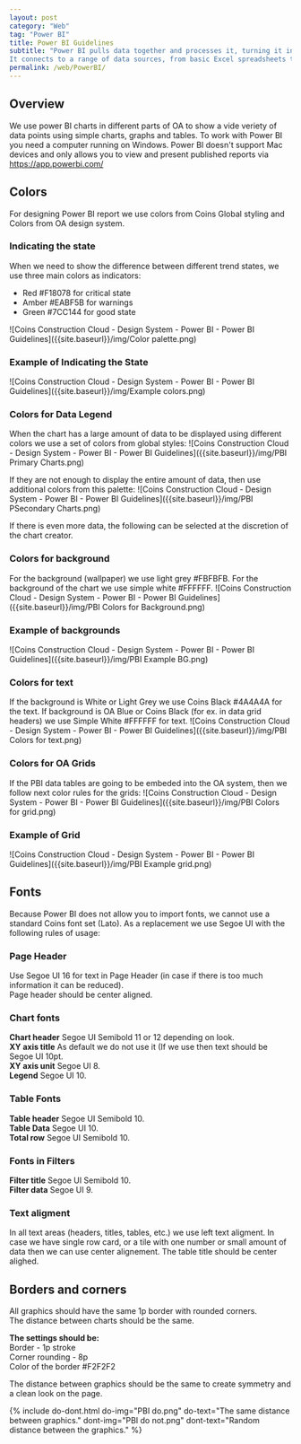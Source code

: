 ```yaml
---
layout: post
category: "Web"
tag: "Power BI"
title: Power BI Guidelines
subtitle: "Power BI pulls data together and processes it, turning it into insights, often using visually compelling charts and graphs. 
It connects to a range of data sources, from basic Excel spreadsheets to databases, and both cloud-based and on-premise apps."
permalink: /web/PowerBI/
---
```


## Overview

We use power BI charts in different parts of OA to show a vide veriety of data points using simple charts, graphs and tables. To work with Power BI you need a computer running on Windows. Power BI doesn't support Mac devices and only allows you to view and present published reports via https://app.powerbi.com/

## Colors
For designing Power BI report we use colors from Coins Global styling and Colors from OA design system.

### Indicating the state
When we need to show the difference between different trend states, we use three main colors as indicators: <br>
- Red #F18078 for critical state
- Amber #EABF5B for warnings
- Green #7CC144 for good state

![Coins Construction Cloud - Design System - Power BI - Power BI Guidelines]({{site.baseurl}}/img/Color palette.png)

### Example of Indicating the State

![Coins Construction Cloud - Design System - Power BI - Power BI Guidelines]({{site.baseurl}}/img/Example colors.png)

### Colors for Data Legend
When the chart has a large amount of data to be displayed using different colors we use a set of colors from global styles:
![Coins Construction Cloud - Design System - Power BI - Power BI Guidelines]({{site.baseurl}}/img/PBI Primary Charts.png)


If they are not enough to display the entire amount of data, then use additional colors from this palette:
![Coins Construction Cloud - Design System - Power BI - Power BI Guidelines]({{site.baseurl}}/img/PBI PSecondary Charts.png)

If there is even more data, the following can be selected at the discretion of the chart creator.

### Colors for background
For the background (wallpaper) we use light grey #FBFBFB.
For the background of the chart we use simple white #FFFFFF.
![Coins Construction Cloud - Design System - Power BI - Power BI Guidelines]({{site.baseurl}}/img/PBI Colors for Background.png)

### Example of backgrounds
![Coins Construction Cloud - Design System - Power BI - Power BI Guidelines]({{site.baseurl}}/img/PBI Example BG.png)

### Colors for text
If the background is White or Light Grey we use Coins Black #4A4A4A for the text. 
If background is OA Blue or Coins Black (for ex. in data grid headers) we use Simple White #FFFFFF for text.
![Coins Construction Cloud - Design System - Power BI - Power BI Guidelines]({{site.baseurl}}/img/PBI Colors for text.png)

### Colors for OA Grids
If the PBI data tables are going to be embeded into the OA system, then we follow next color rules for the grids:
![Coins Construction Cloud - Design System - Power BI - Power BI Guidelines]({{site.baseurl}}/img/PBI Colors for grid.png)

### Example of Grid
![Coins Construction Cloud - Design System - Power BI - Power BI Guidelines]({{site.baseurl}}/img/PBI Example grid.png)

## Fonts
Because Power BI does not allow you to import fonts, we cannot use a standard Coins font set (Lato). As a replacement we use Segoe UI with the following rules of usage:
### Page Header 
Use Segoe UI 16 for text in Page Header (in case if there is too much information it can be reduced).<br>
Page header should be center aligned.<br>

### Chart fonts
**Chart header** Segoe UI Semibold 11 or 12 depending on look.<br>
**XY axis title** As default we do not use it (If we use then text should be Segoe UI 10pt.<br>
**XY axis unit** Segoe UI 8.<br>
**Legend** Segoe UI 10.<br>

### Table Fonts
**Table header** Segoe UI Semibold 10. <br>
**Table Data** Segoe UI 10. <br>
**Total row** Segoe UI Semibold 10. <br>

### Fonts in Filters
**Filter title** Segoe UI Semibold 10. <br>
**Filter data** Segoe UI 9. <br>

### Text aligment
In all text areas (headers, titles, tables, etc.) we use left text aligment. In case we have single row card, or a tile with one number or small amount of data then we can use center alignement. The table title should be center alighed.

## Borders and corners
All graphics should have the same 1p border with rounded corners. <br>
The distance between charts should be the same. <br>

**The settings should be:** <br>
Border - 1p stroke <br>
Corner rounding - 8p <br>
Color of the border #F2F2F2 <br>

The distance between graphics should be the same to create symmetry and a clean look on the page.<br>

{% include do-dont.html 
  do-img="PBI do.png"
  do-text="The same distance between graphics."
  dont-img="PBI do not.png"
  dont-text="Random distance between the graphics."
%}

 

